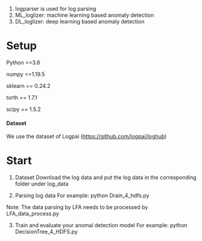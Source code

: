 1. logparser is used for log parsing
2. ML_loglizer: machine learning based anomaly detection
3. DL_loglizer: deep learning based anomaly detection

# Setup
Python ==3.6  

numpy ==1.19.5

sklearn == 0.24.2

torth == 1.7.1

scipy == 1.5.2
#### Dataset
We use the dataset of Logpai (https://github.com/logpai/loghub)

# Start
1. Dataset
Download the log data and put the log data in the corresponding folder under log_data

2. Parsing log data 
For example: 
python Drain_4_hdfs.py

Note: The data parsing by LFA needs to be processed by LFA_data_process.py

3. Train and evaluate your anomal detection model
For example:
python DecisionTree_4_HDFS.py
